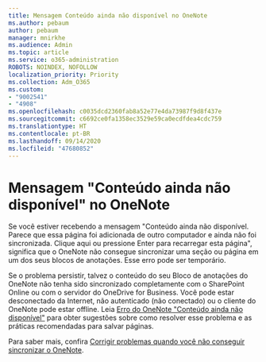 ```yaml
---
title: Mensagem Conteúdo ainda não disponível no OneNote
ms.author: pebaum
author: pebaum
manager: mnirkhe
ms.audience: Admin
ms.topic: article
ms.service: o365-administration
ROBOTS: NOINDEX, NOFOLLOW
localization_priority: Priority
ms.collection: Adm_O365
ms.custom:
- "9002541"
- "4908"
ms.openlocfilehash: c0035dcd2360fab8a52e77e4da73987f9d8f437e
ms.sourcegitcommit: c6692ce0fa1358ec3529e59ca0ecdfdea4cdc759
ms.translationtype: HT
ms.contentlocale: pt-BR
ms.lasthandoff: 09/14/2020
ms.locfileid: "47680852"
---
```

# <a name="content-not-yet-available-message-in-onenote"></a>Mensagem "Conteúdo ainda não disponível" no OneNote

Se você estiver recebendo a mensagem "Conteúdo ainda não disponível. Parece que essa página foi adicionada de outro computador e ainda não foi sincronizada. Clique aqui ou pressione Enter para recarregar esta página", significa que o OneNote não consegue sincronizar uma seção ou página em um dos seus blocos de anotações. Esse erro pode ser temporário.

Se o problema persistir, talvez o conteúdo do seu Bloco de anotações do OneNote não tenha sido sincronizado completamente com o SharePoint Online ou com o servidor do OneDrive for Business. Você pode estar desconectado da Internet, não autenticado (não conectado) ou o cliente do OneNote pode estar offline. Leia [Erro do OneNote "Conteúdo ainda não disponível"](https://docs.microsoft.com/office/troubleshoot/onenote/onenote-error-content-not-yet-available) para obter sugestões sobre como resolver esse problema e as práticas recomendadas para salvar páginas.

Para saber mais, confira [Corrigir problemas quando você não conseguir sincronizar o OneNote](https://support.office.com/article/Fix-issues-when-you-can-t-sync-OneNote-299495ef-66d1-448f-90c1-b785a6968d45).

